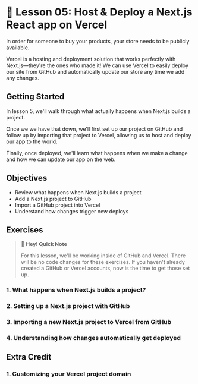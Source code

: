 # 📓 Lesson 05: Host & Deploy a Next.js React app on Vercel

In order for someone to buy your products, your store needs to be publicly available.

Vercel is a hosting and deployment solution that works perfectly with Next.js—they're the ones who made it! We can use Vercel to easily deploy our site from GitHub and automatically update our store any time we add any changes.

## Getting Started

In lesson 5, we'll walk through what actually happens when Next.js builds a project.

Once we we have that down, we'll first set up our project on GitHub and follow up by importing that project to Vercel, allowing us to host and deploy our app to the world.

Finally, once deployed, we'll learn what happens when we make a change and how we can update our app on the web.

## Objectives
* Review what happens when Next.js builds a project
* Add a Next.js project to GitHub
* Import a GitHub project into Vercel
* Understand how changes trigger new deploys

## Exercises

> 👋 **Hey! Quick Note**
>
> For this lesson, we'll be working inside of GitHub and Vercel. There will be no code changes for these exercises. If you haven't already created a GitHub or Vercel accounts, now is the time to get those set up.

### 1. What happens when Next.js builds a project?

### 2. Setting up a Next.js project with GitHub

### 3. Importing a new Next.js project to Vercel from GitHub

### 4. Understanding how changes automatically get deployed

## Extra Credit

### 1. Customizing your Vercel project domain
